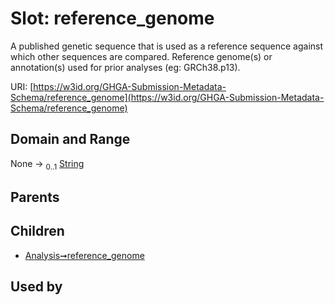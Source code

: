 
# Slot: reference_genome


A published genetic sequence that is used as a reference sequence against which other sequences are compared. Reference genome(s) or annotation(s) used for prior analyses (eg: GRCh38.p13).

URI: [https://w3id.org/GHGA-Submission-Metadata-Schema/reference_genome](https://w3id.org/GHGA-Submission-Metadata-Schema/reference_genome)


## Domain and Range

None &#8594;  <sub>0..1</sub> [String](types/String.md)

## Parents


## Children

 *  [Analysis➞reference_genome](Analysis_reference_genome.md)

## Used by

